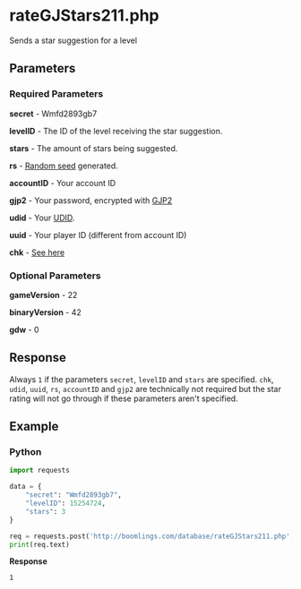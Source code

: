 # rateGJStars211.php

Sends a star suggestion for a level

## Parameters

### Required Parameters

**secret** - Wmfd2893gb7

**levelID** - The ID of the level receiving the star suggestion.

**stars** - The amount of stars being suggested.

**rs** - [Random seed](/topics/encryption/id.md) generated.

**accountID** - Your account ID

**gjp2** - Your password, encrypted with [GJP2](/topics/gjp.md)

**udid** - Your [UDID](/topics/encryption/id.md).

**uuid** - Your player ID (different from account ID)

**chk** - [See here](/topics/encryption/chk.md?id=rate)

### Optional Parameters

**gameVersion** - 22

**binaryVersion** - 42

**gdw** - 0

## Response

Always `1` if the parameters `secret`, `levelID` and `stars` are specified. `chk`, `udid`, `uuid`, `rs`, `accountID` and `gjp2` are technically not required but the star rating will not go through if these parameters aren't specified.

## Example

<!-- tabs:start -->

### **Python**

```py
import requests

data = {
    "secret": "Wmfd2893gb7",
    "levelID": 15254724,
    "stars": 3
}

req = requests.post('http://boomlings.com/database/rateGJStars211.php', data=data)
print(req.text)
```

**Response**
```plain
1
```

<!-- tabs:end -->
